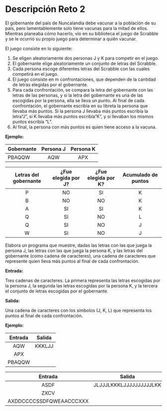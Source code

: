 # Descripción Reto 2

El gobernante del país de Nuncalandia debe vacunar a la población de su país, pero lamentablemente solo tiene vacunas para la mitad de ellos. Mientras planeaba cómo hacerlo, vio en su biblioteca el juego de Scrabble y se le ocurrió su propio juego para determinar a quién vacunar.

El juego consiste en lo siguiente:

1.  Se eligen aleatoriamente dos personas J y K para competir en el juego.
2.  El gobernante elige aleatoriamente un conjunto de letras del Scrabble.
3.  Cada persona escoge diferentes letras del Scrabble con las cuales competirá en el juego.
4.  El juego consiste en m confrontaciones, que dependen de la cantidad de letras elegidas por el gobernante.
5.  Para cada confrontación, se compara la letra del gobernante con las letras de las personas, y si la letra del gobernante es una de las escogidas por la persona, ella se lleva un punto. Al final de cada confrontación, el gobernante escribía en su libreta la persona que llevaba más puntos. Si la persona J llevaba más puntos escribía la letra“J”, si K llevaba más puntos escribía“K”, y si llevaban los mismos puntos escribía “L”.
6.  Al final, la persona con más puntos es quien tiene acceso a la vacuna.

**Ejemplo:**

| Gobernante  | Persona J  | Persona K |
| :------------ |:---------------:|:-----:|
| PBAQQW      | AQW | APX |

| Letras del gobernante  | ¿Fue elegida por J?  | ¿Fue elegida por K? | Acumulado de puntos|
| :------------:|:---------------:|:-----:|:-----:|
| P      | NO | SI | K |
| B      | NO | NO | K |
| A      | SI | SI | K |
| Q      | SI | NO | L |
| Q      | SI | NO | J |
| W      | SI | NO | J |
                 

Elabora un programa que muestre, dadas las letras con las que juega la persona J, las letras con las que juega la persona K, y las letras del gobernante (como cadena de caracteres), una cadena de caracteres que represente quien lleva más puntos al final de cada confrontación.

**Entrada:**

Tres cadenas de caracteres. La primera representa las letras escogidas por la persona J, la segunda las letras escogidas por la persona K, y la tercera el conjunto de letras escogidas por el gobernante.

**Salida:**

Una cadena de caracteres con los símbolos (J, K, L) que representa los puntos al final de cada confrontación.

**Ejemplo:**


| Entrada      | Salida |
|:---------:|:-----:|
| AQW  | KKKLJJ |
| APX     |    |
| PBAQQW   |     |

| Entrada      | Salida |
|:---------:|:-----:|
| ASDF      |    JLJJJLKKKLJJJJJJJJJJLKK |
| ZXCV      |     |
| AXDDCCCCSSDFQWEAACCCXXX  |      |
